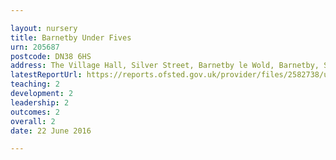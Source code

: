 ```yaml
---

layout: nursery
title: Barnetby Under Fives
urn: 205687
postcode: DN38 6HS
address: The Village Hall, Silver Street, Barnetby le Wold, Barnetby, South Humberside, DN38 6HS
latestReportUrl: https://reports.ofsted.gov.uk/provider/files/2582738/urn/205687.pdf
teaching: 2
development: 2
leadership: 2
outcomes: 2
overall: 2
date: 22 June 2016

---
```

